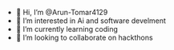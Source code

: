 - 👋 Hi, I’m @Arun-Tomar4129
- 👀 I’m interested in Ai and software develment
- 🌱 I’m currently learning coding 
- 💞️ I’m looking to collaborate on hackthons

<!---
Arun-Tomar4129/Arun-Tomar4129 is a ✨ special ✨ repository because its `README.md` (this file) appears on your GitHub profile.
You can click the Preview link to take a look at your changes.
--->
